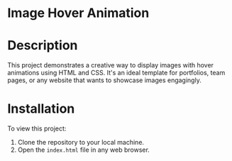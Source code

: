 # Image Hover Animation

# Description
This project demonstrates a creative way to display images with hover animations using HTML and CSS. It's an ideal template for portfolios, team pages, or any website that wants to showcase images engagingly. 

# Installation
To view this project:
1. Clone the repository to your local machine.
2. Open the `index.html` file in any web browser.
